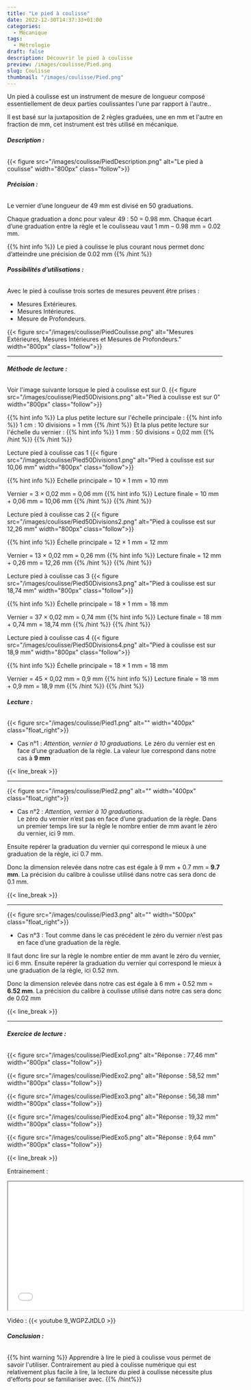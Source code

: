 ```yaml
---
title: "Le pied à coulisse"
date: 2022-12-30T14:37:33+01:00
categories:
  - Mécanique
tags:
  - Métrologie
draft: false
description: Découvrir le pied à coulisse
preview: /images/coulisse/Pied.png
slug: Coulisse
thumbnail: "/images/coulisse/Pied.png"
---
```


Un pied à coulisse est un instrument de mesure de longueur composé essentiellement de deux parties coulissantes l'une par rapport à l'autre..

Il est basé sur la juxtaposition de 2 règles graduées, une en mm et l'autre en fraction de mm, cet instrument est très utilisé en mécanique.

###### __Description :__ 

{{< figure src="/images/coulisse/PiedDescription.png" alt="Le pied à coulisse" width="800px" class="follow">}}

###### __Précision :__ 

Le vernier d’une longueur de 49 mm est divisé en 50 graduations.

Chaque graduation a donc pour valeur 49 : 50 = 0.98 mm. Chaque écart d’une graduation entre la règle et le coulisseau vaut 1 mm – 0.98 mm = 0.02 mm.

{{% hint info %}}
Le pied à coulisse le plus courant nous permet donc d’atteindre une précision de 0.02 mm
{{% /hint %}}

###### __Possibilités d’utilisations :__ 

Avec le pied à coulisse trois sortes de mesures peuvent être prises :
+ Mesures Extérieures.
+ Mesures Intérieures.
+ Mesure de Profondeurs.

{{< figure src="/images/coulisse/PiedCoulisse.png" alt="Mesures Extérieures, Mesures Intérieures et Mesures de Profondeurs." width="800px" class="follow">}}

---
###### __Méthode de lecture :__ 

Voir l'image suivante lorsque le pied à coulisse est sur 0.
{{< figure src="/images/coulisse/Pied50Divisions.png" alt="Pied à coulisse est sur 0" width="800px" class="follow">}}

{{% hint info %}}
La plus petite lecture sur l'échelle principale :
{{% hint info %}}
1 cm : 10 divisions = 1 mm
{{% /hint %}}
Et la plus petite lecture sur l'échelle du vernier :
{{% hint info %}}
1 mm : 50 divisions = 0,02 mm
{{% /hint %}}
{{% /hint %}}

Lecture pied à coulisse cas 1
{{< figure src="/images/coulisse/Pied50Divisions1.png" alt="Pied à coulisse est sur 10,06 mm" width="800px" class="follow">}}

{{% hint info %}}
Echelle principale = 10 × 1 mm = 10 mm

Vernier = 3 × 0,02 mm = 0,06 mm
{{% hint info %}}
Lecture finale = 10 mm + 0,06 mm = 10,06 mm
{{% /hint %}}
{{% /hint %}}

Lecture pied à coulisse cas 2
{{< figure src="/images/coulisse/Pied50Divisions2.png" alt="Pied à coulisse est sur 12,26 mm" width="800px" class="follow">}}

{{% hint info %}}
Échelle principale = 12 × 1 mm = 12 mm

Vernier = 13 × 0,02 mm = 0,26 mm
{{% hint info %}}
Lecture finale = 12 mm + 0,26 mm = 12,26 mm
{{% /hint %}}
{{% /hint %}}

Lecture pied à coulisse cas 3
{{< figure src="/images/coulisse/Pied50Divisions3.png" alt="Pied à coulisse est sur 18,74 mm" width="800px" class="follow">}}

{{% hint info %}}
Échelle principale = 18 × 1 mm = 18 mm

Vernier = 37 × 0,02 mm = 0,74 mm
{{% hint info %}}
Lecture finale = 18 mm + 0,74 mm = 18,74 mm
{{% /hint %}}
{{% /hint %}}

Lecture pied à coulisse cas 4
{{< figure src="/images/coulisse/Pied50Divisions4.png" alt="Pied à coulisse est sur 18,9 mm" width="800px" class="follow">}}

{{% hint info %}}
Échelle principale = 18 × 1 mm = 18 mm

Vernier = 45 × 0,02 mm = 0,9 mm
{{% hint info %}}
Lecture finale = 18 mm + 0,9 mm = 18,9 mm
{{% /hint %}}
{{% /hint %}}



###### __Lecture :__ 

{{< figure src="/images/coulisse/Pied1.png" alt="" width="400px" class="float_right">}}

+ Cas n°1 : *Attention, vernier à 10 graduations.* 
Le zéro du vernier est en face d’une graduation de la règle. La valeur lue correspond dans notre cas à **9 mm**

{{< line_break >}}

---

{{< figure src="/images/coulisse/Pied2.png" alt="" width="400px" class="float_right">}}

+ Cas n°2 : *Attention, vernier à 10 graduations.*  
Le zéro du vernier n’est pas en face d’une graduation de la règle. Dans un premier temps lire sur la règle le nombre entier de
mm avant le zéro du vernier, ici 9 mm.

Ensuite repérer la graduation du vernier qui correspond le mieux à une graduation de la règle, ici 0.7 mm.

Donc la dimension relevée dans notre cas est égale à 9 mm + 0.7 mm = **9.7 mm**. La précision du calibre à coulisse utilisé dans notre cas sera donc de 0.1 mm.

{{< line_break >}}

---

{{< figure src="/images/coulisse/Pied3.png" alt="" width="500px" class="float_right">}}

+ Cas n°3 :
Tout comme dans le cas précédent le zéro du vernier n’est pas en face d’une graduation de la règle.

Il faut donc lire sur la règle le nombre entier de mm avant le zéro du vernier, ici 6 mm. Ensuite repérer la graduation du vernier qui correspond le mieux à une graduation de la règle, ici 0.52 mm.

Donc la dimension relevée dans notre cas est égale à 6 mm + 0.52 mm = **6.52 mm**. La précision du calibre à coulisse utilisé dans notre cas sera donc de 0.02 mm

{{< line_break >}}

---
###### __Exercice de lecture :__ 

{{< figure src="/images/coulisse/PiedExo1.png" alt="Réponse : 77,46 mm" width="800px" class="follow">}}

{{< figure src="/images/coulisse/PiedExo2.png" alt="Réponse : 58,52 mm" width="800px" class="follow">}}

{{< figure src="/images/coulisse/PiedExo3.png" alt="Réponse : 56,38 mm" width="800px" class="follow">}}

{{< figure src="/images/coulisse/PiedExo4.png" alt="Réponse : 19,32 mm" width="800px" class="follow">}}

{{< figure src="/images/coulisse/PiedExo5.png" alt="Réponse : 9,64 mm" width="800px" class="follow">}}

{{< line_break >}}

Entrainement :
<iframe src="/html/coulisse/Pied_a_coulisse.html"  scrolling="no" width="550" height="300"></iframe>

Vidéo :
{{< youtube 9_WGPZJtDL0 >}}

###### __Conclusion :__ 

{{% hint warning %}}
Apprendre à lire le pied à coulisse vous permet de savoir l'utiliser. Contrairement au pied à coulisse numérique qui est relativement plus facile à lire, la lecture du pied à coulisse nécessite plus d'efforts pour se familiariser avec.
{{% /hint%}}